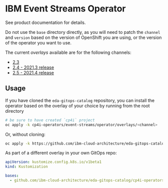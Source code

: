 # IBM Event Streams Operator

See product documentation for details.

Do not use the `base` directory directly, as you will need to patch the `channel` and `version` based on the version of 
OpenShift you are using, or the version of the operator you want to use.

The current *overlays* available are for the following channels:
* [2.3](overlays/v2.3)
* [2.4 - 2021.3 release](overlays/v2.4)
* [2.5 - 2021.4 release](overlays/v2.5)

## Usage

If you have cloned the `eda-gitops-catalog` repository, you can install the operator based on the overlay of your choice by running 
from the root directory

```sh
# be sure to have created `cp4i` project
oc apply -k cp4i-operators/event-streams/operator/overlays/<channel>
```

Or, without cloning:

```sh
oc apply -k https://github.com/ibm-cloud-architecture/eda-gitops-catalog/cp4i-operators/event-streams/operator/overlays/<channel>
```

As part of a different overlay in your own GitOps repo:

```yaml
apiVersion: kustomize.config.k8s.io/v1beta1
kind: Kustomization

bases:
  - github.com/ibm-cloud-architecture/eda-gitops-catalog/cp4i-operators/event-streams/operator/overlays/<channel>?ref=main
```
